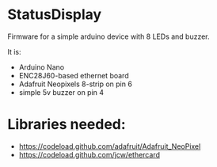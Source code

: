 # StatusDisplay
Firmware for a simple arduino device with 8 LEDs and buzzer.

It is:
* Arduino Nano
* ENC28J60-based ethernet board
* Adafruit Neopixels 8-strip on pin 6
* simple 5v buzzer on pin 4

# Libraries needed:
* https://codeload.github.com/adafruit/Adafruit_NeoPixel
* https://codeload.github.com/jcw/ethercard
